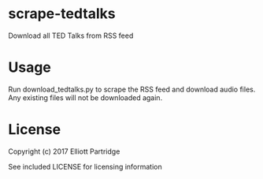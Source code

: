 # scrape-tedtalks
Download all TED Talks from RSS feed

# Usage
Run download_tedtalks.py to scrape the RSS feed and download audio files. Any existing files will not be downloaded again.

# License
Copyright (c) 2017 Elliott Partridge

See included LICENSE for licensing information
